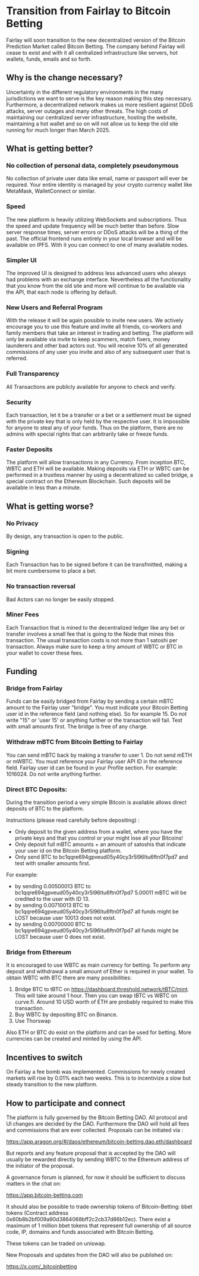 # Transition from Fairlay to Bitcoin Betting

Fairlay will soon  transition to the new decentralized version of the Bitcoin Prediction Market called Bitcoin Betting. The company behind Fairlay will cease to exist and with it all centralized infrastructure like servers, hot wallets, funds, emails and so forth. 

## Why is the change necessary?

Uncertainty in the different regulatory environments in the many jurisdictions we want to serve is the key reason making this step necessary. Furthermore, a decentralized network makes us more resilient against DDoS attacks, server outages and many other threats.
The high costs of maintaining our centralized server infrastructure, hosting the website, maintaining a hot wallet and so on will not allow us to keep the old site running for much longer than March 2025.   

## What is getting better?

### No collection of personal data, completely pseudonymous

No collection of private user data like email, name or passport will ever be required. Your entire identity is managed by your crypto currency wallet like MetaMask, WalletConnect or similar.  

### Speed

The new platform is heavily utilizing WebSockets and subscriptions. Thus the speed and update frequency will be much better than before.  Slow server response times, server errors or DDoS attacks will be a thing of the past. The official frontend runs entirely in your local browser and will be available on IPFS. With it you can connect to one of many available nodes.

### Simpler UI

The improved UI is designed to address less advanced users who always had problems with an exchange interface.  Nevertheless all the functionality that you know from the old site and more will continue to be available via the API, that each node is offering by default.

### New Users and Referral Program

With the release it will be again possible to invite new users. We actively encourage you to use this feature and invite all friends, co-workers and family members that take an interest in trading and betting.  The platform will only be available via invite to keep scammers, match fixers, money launderers and other bad actors out.  You will receive 10% of all generated commissions of any user you invite and also of any subsequent user that is referred.

### Full Transparency 

All Transactions are publicly available for anyone to check and verify. 

### Security

Each transaction, let it be a transfer or a bet or a settlement must be signed with the private key that is only held by the respective user. It is impossible for anyone to steal any of your funds. Thus on the platform, there are no admins with special rights that can arbitrarily take or freeze funds. 

### Faster Deposits

The platform will allow transactions in any Currency.  From inception BTC, WBTC and ETH will be available. Making deposits via ETH or WBTC can be performed in a trustless manner by using a decentralized so called bridge, a special contract on the Ethereum Blockchain. Such deposits will be available in less than a minute.

## What is getting worse?

### No Privacy

By design, any transaction is open to the public. 

### Signing

Each Transaction has to be signed before it can be transfmitted, making a bit more cumbersome to place a bet.

### No transaction reversal

Bad Actors can no longer be easily stopped. 

### Miner Fees

Each Transaction that is mined to the decentralized ledger like any bet or transfer involves a small fee that is going to the Node that mines this transaction. The usual transaction costs is not more than 1 satoshi per transaction. Always make sure to keep a tiny amount of WBTC or BTC in your wallet to cover these fees. 



## Funding

### Bridge from Fairlay

Funds can be easily bridged from Fairlay by sending a certain mBTC amount to the Fairlay user "bridge".
You must indicate your Bitcoin Betting user id  in the reference field (and nothing else).  So for example  15. Do not write "15" or 'user 15' or anything further or the transaction will fail.  Test with small amounts first. 
The bridge is free of any charge. 

### Withdraw mBTC from Bitcoin Betting to Fairlay

You can send mBTC back by making a transfer to user 1. Do not send mETH or mWBTC.  You must reference your Fairlay user API ID in the reference field. Fairlay user id can be found in your Profile section. For example: 1016024. Do not write anything further.

### Direct BTC Deposits:

During the transition period a very simple Bitcoin is available allows direct deposits of BTC to the platform.

Instructions (please read carefully before depositing) : 
- Only deposit to the given address from a wallet, where you have the private keys and that you control or your might lose all your Bitcoins!  
- Only deposit full mBTC amounts + an amount of satoshis that indicate your user id on the Bitcoin Betting platform.
- Only send BTC to bc1qqre694gpveud05y40cy3r5l96ltu6ftn0f7pd7 and test with smaller amounts first.

For example:
- by sending  0.00500013 BTC  to bc1qqre694gpveud05y40cy3r5l96ltu6ftn0f7pd7   5.00011 mBTC will be credited to the user with ID 13.
- by sending  0.00710013 BTC  to bc1qqre694gpveud05y40cy3r5l96ltu6ftn0f7pd7 all funds might be LOST because user 10013 does not exist.  
- by sending  0.00700000 BTC  to bc1qqre694gpveud05y40cy3r5l96ltu6ftn0f7pd7 all funds might be LOST because user 0 does not exist.  

### Bridge from Ethereum
It is encouraged to use WBTC as main currency for betting.  To perform any deposit and withdrawal a small amount of Ether is required in your wallet.  To obtain WBTC with BTC there are many possibilities:

1. Bridge BTC to tBTC on https://dashboard.threshold.network/tBTC/mint.  This will take around 1 hour. Then you can swap tBTC vs WBTC on curve.fi. Around 10 USD worth of ETH are probably required to make this transaction.
2. Buy WBTC by depositing BTC on Binance.
3. Use Thorswap

Also ETH or BTC do exist on the platform and can be used for betting. More currencies can be created and minted by using the API.



## Incentives to switch

On Fairlay a fee bomb was implemented. Commissions for newly created markets will rise by 0.01% each two weeks.  This is to incentivize a slow but steady transition to the new platform.  

## How to participate and connect

The platform is fully governed by the Bitcoin Betting DAO.  All protocol and UI changes are decided by the DAO. Furthermore the DAO will hold all fees and commissions that are ever collected. 
Proposals can be initiated via :

https://app.aragon.org/#/daos/ethereum/bitcoin-betting.dao.eth/dashboard 

But reports and any feature proposal that is accepted by the DAO will usually be rewarded directly by sending WBTC to the Ethereum address of the initiator of the proposal.

A governance forum is planned, for now it should be sufficient to discuss matters in the chat on:

https://app.bitcoin-betting.com

It should also be possible to trade ownership tokens of Bitcoin-Betting: bbet tokens (Contract address 0x60b8b2bf009a90d3864068bff2c2cb37d86b12ec).   There exist a maximum of 1 million bbet tokens that represent full ownership of all source code, IP, domains and funds associated with Bitcoin Betting.

These tokens can be traded on uniswap. 

New Proposals and updates from the DAO will also be published on:

https://x.com/_bitcoinbetting











